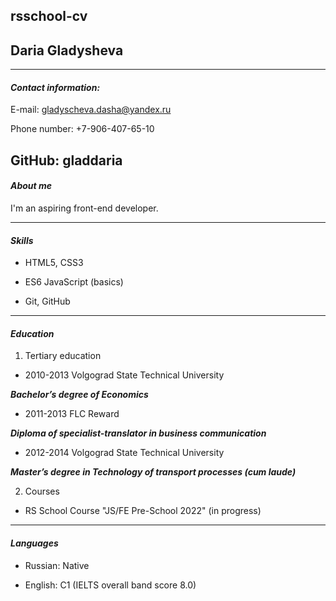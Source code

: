 rsschool-cv
----
## Daria Gladysheva
----
#### *Contact information:*

E-mail: gladyscheva.dasha@yandex.ru

Phone number: +7-906-407-65-10

GitHub: gladdaria
-----
#### *About me*

I'm an aspiring front-end developer.

----
#### *Skills*

- HTML5, CSS3

- ES6 JavaScript (basics)

- Git, GitHub

_____

#### *Education*

1. Tertiary education

* 2010-2013 Volgograd State Technical University

***Bachelor’s degree of Economics***

* 2011-2013 FLC Reward

***Diploma of specialist-translator in business communication***

* 2012-2014 Volgograd State Technical University

***Master’s degree in Technology of transport processes (cum laude)***

2. Courses

* RS School Course "JS/FE Pre-School 2022" (in progress)

----

#### *Languages*

- Russian: Native

- English: C1 (IELTS overall band score 8.0)


